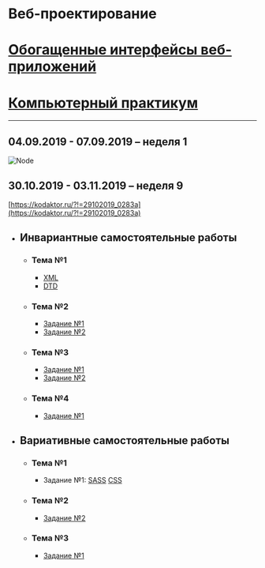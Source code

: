 # Веб-проектирование
# [Обогащенные интерфейсы веб-приложений](https://shekhovtcovae.github.io/web-portfolio/web2)
# [Компьютерный практикум](https://shekhovtcovae.github.io/web-portfolio/cp)
***
## 04.09.2019 - 07.09.2019 – неделя 1
![Node](https://github.com/ShekhovtcovaE/web-portfolio/raw/master/images/node.png)

## 30.10.2019 - 03.11.2019 – неделя 9
[https://kodaktor.ru/?!=29102019_0283a](https://kodaktor.ru/?!=29102019_0283a)

- ## Инвариантные самостоятельные работы
    - ### Тема №1
        - [XML](https://github.com/ShekhovtcovaE/web-portfolio/blob/master/web1/portfolio.xml)
        - [DTD](https://github.com/ShekhovtcovaE/web-portfolio/blob/master/web1/doc.dtd)
    - ### Тема №2
        - [Задание №1](https://github.com/ShekhovtcovaE/web-portfolio/blob/master/images/npmyarn.jpg)
        - [Задание №2](https://kodaktor.ru/9edb3a9)
    - ### Тема №3
        - [Задание №1](https://kodaktor.ru/9edb3a9_abf94)
        - [Задание №2](https://kodaktor.ru/9edb3a9_e3084)
    - ### Тема №4
        - [Задание №1](https://github.com/ShekhovtcovaE/web-portfolio/raw/master/images/nuclide.png)
        
- ## Вариативные самостоятельные работы
    - ### Тема №1
        - Задание №1: [SASS](https://github.com/ShekhovtcovaE/web-portfolio/blob/master/web1/sc.scss) [CSS](https://github.com/ShekhovtcovaE/web-portfolio/blob/master/web1/cs.css)
    - ### Тема №2
        - [Задание №2](https://docs.google.com/presentation/d/1AIRYkj0B7VRdltxhpH6Uy42l6gjkLVOIyrfJA88kd4w/edit?usp=sharing)
    - ### Тема №3
        - [Задание №1](https://kodaktor.ru/g/9edb3a9_efd01)
